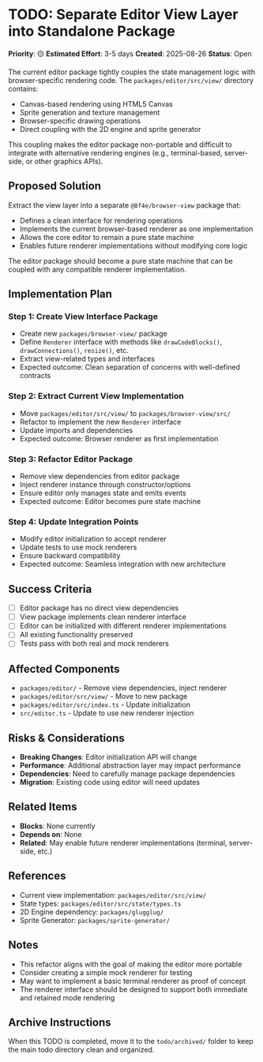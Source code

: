 # TODO: Separate Editor View Layer into Standalone Package

**Priority**: 🟡
**Estimated Effort**: 3-5 days
**Created**: 2025-08-26
**Status**: Open

The current editor package tightly couples the state management logic with browser-specific rendering code. The `packages/editor/src/view/` directory contains:
- Canvas-based rendering using HTML5 Canvas
- Sprite generation and texture management
- Browser-specific drawing operations
- Direct coupling with the 2D engine and sprite generator

This coupling makes the editor package non-portable and difficult to integrate with alternative rendering engines (e.g., terminal-based, server-side, or other graphics APIs).

## Proposed Solution

Extract the view layer into a separate `@8f4e/browser-view` package that:
- Defines a clean interface for rendering operations
- Implements the current browser-based renderer as one implementation
- Allows the core editor to remain a pure state machine
- Enables future renderer implementations without modifying core logic

The editor package should become a pure state machine that can be coupled with any compatible renderer implementation.

## Implementation Plan

### Step 1: Create View Interface Package
- Create new `packages/browser-view/` package
- Define `Renderer` interface with methods like `drawCodeBlocks()`, `drawConnections()`, `resize()`, etc.
- Extract view-related types and interfaces
- Expected outcome: Clean separation of concerns with well-defined contracts

### Step 2: Extract Current View Implementation
- Move `packages/editor/src/view/` to `packages/browser-view/src/`
- Refactor to implement the new `Renderer` interface
- Update imports and dependencies
- Expected outcome: Browser renderer as first implementation

### Step 3: Refactor Editor Package
- Remove view dependencies from editor package
- Inject renderer instance through constructor/options
- Ensure editor only manages state and emits events
- Expected outcome: Editor becomes pure state machine

### Step 4: Update Integration Points
- Modify editor initialization to accept renderer
- Update tests to use mock renderers
- Ensure backward compatibility
- Expected outcome: Seamless integration with new architecture

## Success Criteria

- [ ] Editor package has no direct view dependencies
- [ ] View package implements clean renderer interface
- [ ] Editor can be initialized with different renderer implementations
- [ ] All existing functionality preserved
- [ ] Tests pass with both real and mock renderers

## Affected Components

- `packages/editor/` - Remove view dependencies, inject renderer
- `packages/editor/src/view/` - Move to new package
- `packages/editor/src/index.ts` - Update initialization
- `src/editor.ts` - Update to use new renderer injection

## Risks & Considerations

- **Breaking Changes**: Editor initialization API will change
- **Performance**: Additional abstraction layer may impact performance
- **Dependencies**: Need to carefully manage package dependencies
- **Migration**: Existing code using editor will need updates

## Related Items

- **Blocks**: None currently
- **Depends on**: None
- **Related**: May enable future renderer implementations (terminal, server-side, etc.)

## References

- Current view implementation: `packages/editor/src/view/`
- State types: `packages/editor/src/state/types.ts`
- 2D Engine dependency: `packages/glugglug/`
- Sprite Generator: `packages/sprite-generator/`

## Notes

- This refactor aligns with the goal of making the editor more portable
- Consider creating a simple mock renderer for testing
- May want to implement a basic terminal renderer as proof of concept
- The renderer interface should be designed to support both immediate and retained mode rendering

## Archive Instructions

When this TODO is completed, move it to the `todo/archived/` folder to keep the main todo directory clean and organized. 
